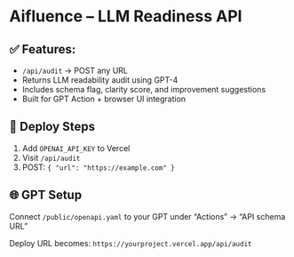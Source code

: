 # Aifluence – LLM Readiness API

## ✅ Features:
- `/api/audit` → POST any URL
- Returns LLM readability audit using GPT-4
- Includes schema flag, clarity score, and improvement suggestions
- Built for GPT Action + browser UI integration

## 🔧 Deploy Steps

1. Add `OPENAI_API_KEY` to Vercel
2. Visit `/api/audit`
3. POST: `{ "url": "https://example.com" }`

## 🌐 GPT Setup
Connect `/public/openapi.yaml` to your GPT under “Actions” → “API schema URL”

Deploy URL becomes:
`https://yourproject.vercel.app/api/audit`